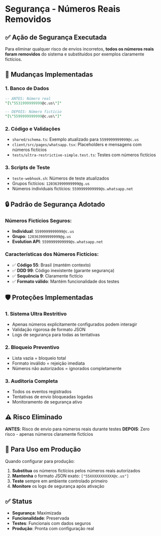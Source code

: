 # Segurança - Números Reais Removidos

## ✅ Ação de Segurança Executada

Para eliminar qualquer risco de envios incorretos, **todos os números reais foram removidos** do sistema e substituídos por exemplos claramente fictícios.

## 📱 Mudanças Implementadas

### 1. **Banco de Dados**
```sql
-- ANTES: Número real
"[\"5531999999999@c.us\"]"

-- DEPOIS: Número fictício
"[\"5599999999999@c.us\"]"
```

### 2. **Código e Validações**
- `shared/schema.ts`: Exemplo atualizado para `5599999999999@c.us`
- `client/src/pages/whatsapp.tsx`: Placeholders e mensagens com números fictícios
- `tests/ultra-restrictive-simple.test.ts`: Testes com números fictícios

### 3. **Scripts de Teste**
- `teste-webhook.sh`: Números de teste atualizados
- Grupos fictícios: `120363999999999@g.us`
- Números individuais fictícios: `5599999999999@s.whatsapp.net`

## 🔒 Padrão de Segurança Adotado

### Números Fictícios Seguros:
- **Individual**: `5599999999999@c.us`
- **Grupo**: `120363999999999@g.us`
- **Evolution API**: `5599999999999@s.whatsapp.net`

### Características dos Números Fictícios:
- ✅ **Código 55**: Brasil (mantém contexto)
- ✅ **DDD 99**: Código inexistente (garante segurança)
- ✅ **Sequência 9**: Claramente fictício
- ✅ **Formato válido**: Mantém funcionalidade dos testes

## 🛡️ Proteções Implementadas

### 1. **Sistema Ultra Restritivo**
- Apenas números explicitamente configurados podem interagir
- Validação rigorosa de formato JSON
- Logs de segurança para todas as tentativas

### 2. **Bloqueio Preventivo**
- Lista vazia = bloqueio total
- Formato inválido = rejeição imediata
- Números não autorizados = ignorados completamente

### 3. **Auditoria Completa**
- Todos os eventos registrados
- Tentativas de envio bloqueadas logadas
- Monitoramento de segurança ativo

## ⚠️ Risco Eliminado

**ANTES**: Risco de envio para números reais durante testes
**DEPOIS**: Zero risco - apenas números claramente fictícios

## 🎯 Para Uso em Produção

Quando configurar para produção:
1. **Substitua** os números fictícios pelos números reais autorizados
2. **Mantenha** o formato JSON exato: `["55XXXXXXXXXXX@c.us"]`
3. **Teste** sempre em ambiente controlado primeiro
4. **Monitore** os logs de segurança após ativação

## ✅ Status

- **Segurança**: Maximizada
- **Funcionalidade**: Preservada
- **Testes**: Funcionais com dados seguros
- **Produção**: Pronta com configuração real